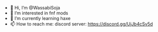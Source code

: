 - 👋 Hi, I’m @WassabiSoja
- 👀 I’m interested in fnf mods
- 🌱 I’m currently learning haxe
- 📫 How to reach me: discord server: https://discord.gg/UjJb4cSv5d

<!---
WassabiSoja/WassabiSoja is a ✨ special ✨ repository because its `README.md` (this file) appears on your GitHub profile.
You can click the Preview link to take a look at your changes.
--->
